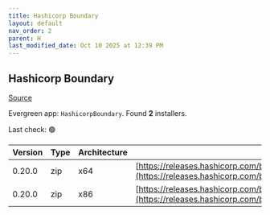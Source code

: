 ```yaml
---
title: Hashicorp Boundary
layout: default
nav_order: 2
parent: H
last_modified_date: Oct 10 2025 at 12:39 PM
---
```


## Hashicorp Boundary

[Source](https://www.boundaryproject.io/)

Evergreen app: `HashicorpBoundary`. Found **2** installers.

Last check: 🟢

| Version | Type | Architecture | URI                                                                                                                                                                  |
| ------- | ---- | ------------ | -------------------------------------------------------------------------------------------------------------------------------------------------------------------- |
| 0.20.0  | zip  | x64          | [https://releases.hashicorp.com/boundary/0.20.0/boundary_0.20.0_windows_amd64.zip](https://releases.hashicorp.com/boundary/0.20.0/boundary_0.20.0_windows_amd64.zip) |
| 0.20.0  | zip  | x86          | [https://releases.hashicorp.com/boundary/0.20.0/boundary_0.20.0_windows_386.zip](https://releases.hashicorp.com/boundary/0.20.0/boundary_0.20.0_windows_386.zip)     |
